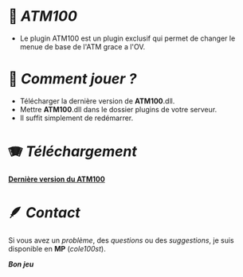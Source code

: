 # :crystal_ball: ***ATM100***
- Le plugin ATM100 est un plugin exclusif qui permet de changer le menue de base de l'ATM grace a l'OV.

# :lacrosse: ***Comment jouer ?***
- Télécharger la dernière version de **ATM100**.dll.
- Mettre **ATM100**.dll dans le dossier plugins de votre serveur.
- Il suffit simplement de redémarrer.


# :accordion: ***Téléchargement***
**[Dernière version du ATM100](https://github.com/cole100st/ATM100/releases/tag/ATM100)**

# :feather: ***Contact***
Si vous avez un *problème*, des *questions* ou des *suggestions*, je suis disponible en **MP** (*cole100st*).

***Bon jeu***
